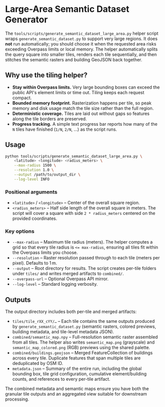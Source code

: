 # Large-Area Semantic Dataset Generator

The `tools/scripts/generate_semantic_dataset_large_area.py` helper script wraps
`generate_semantic_dataset.py` to support very large regions. It does **not**
run automatically; you should choose it when the requested area risks exceeding
Overpass limits or local memory. The helper automatically splits the query
square into smaller tiles, renders each tile sequentially, and then stitches the
semantic rasters and building GeoJSON back together.

## Why use the tiling helper?

- **Stay within Overpass limits.** Very large bounding boxes can exceed the
  public API's element limits or time out. Tiling keeps each request compact.
- **Bounded memory footprint.** Rasterization happens per tile, so peak memory
  and disk usage match the tile size rather than the full region.
- **Deterministic coverage.** Tiles are laid out without gaps so features along
  the tile borders are preserved.
- **Progress tracking.** A simple text progress bar reports how many of the
  `N` tiles have finished (`1/N`, `2/N`, …) as the script runs.

## Usage

```bash
python tools/scripts/generate_semantic_dataset_large_area.py \
    <latitude> <longitude> <radius_meters> \
    --max-radius 1500 \
    --resolution 1.0 \
    --output /path/to/output_dir \
    --log-level INFO
```

### Positional arguments

- `<latitude>` / `<longitude>` – Center of the overall square region.
- `<radius_meters>` – Half side length of the overall square in meters. The
  script will cover a square with side `2 * radius_meters` centered on the
  provided coordinates.

### Key options

- `--max-radius` – Maximum tile radius (meters). The helper computes a grid so
  that every tile radius is `<= max-radius`, ensuring all tiles fit within the
  Overpass limits you choose.
- `--resolution` – Raster resolution passed through to each tile (meters per
  pixel). Defaults to 1 m.
- `--output` – Root directory for results. The script creates per-tile folders
  under `tiles/` and writes merged artifacts to `combined/`.
- `--overpass-url` – Optional Overpass API mirror.
- `--log-level` – Standard logging verbosity.

## Outputs

The output directory includes both per-tile and merged artifacts:

- `tiles/tile_rXX_cYY/…` – Each tile contains the same outputs produced by
  `generate_semantic_dataset.py` (semantic rasters, colored previews, building
  metadata, and tile-level metadata JSON).
- `combined/semantic_map.npy` – Full-resolution semantic raster assembled from
  all tiles. The helper also writes `semantic_map.png` (grayscale) and
  `semantic_map_colored.png` (RGB) previews using the shared palette.
- `combined/buildings.geojson` – Merged FeatureCollection of buildings across
  every tile. Duplicate features that span multiple tiles are deduplicated by
  OSM ID.
- `metadata.json` – Summary of the entire run, including the global bounding
  box, tile grid configuration, cumulative element/building counts, and
  references to every per-tile artifact.

The combined metadata and semantic maps ensure you have both the granular tile
outputs and an aggregated view suitable for downstream processing.
